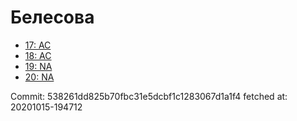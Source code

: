 # Белесова
- [17: AC](17.md)
- [18: AC](18.md)
- [19: NA](19.md)
- [20: NA](20.md)

Commit: 538261dd825b70fbc31e5dcbf1c1283067d1a1f4
 fetched at: 20201015-194712
